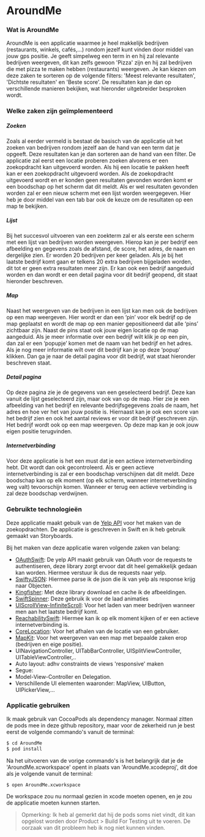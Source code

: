 # AroundMe
### Wat is AroundMe
AroundMe is een applicatie waarmee je heel makkelijk bedrijven (restaurants, winkels, cafés,...) rondom jezelf kunt vinden door middel van jouw gps positie. Je geeft simpelweg een term in en hij zal relevante bedrijven weergeven, dit kan zelfs gewoon 'Pizza' zijn en hij zal bedrijven die met pizza te maken hebben (restaurants) weergeven. Je kan kiezen om deze zaken te sorteren op de volgende filters: 'Meest relevante resultaten', 'Dichtste resultaten' en 'Beste score'. De resultaten kan je dan op verschillende manieren bekijken, wat hieronder uitgebreider besproken wordt. 

### Welke zaken zijn geïmplementeerd
##### Zoeken
Zoals al eerder vermeld is bestaat de basisch van de applicatie uit het zoeken van bedrijven rondom jezelf aan de hand van een term dat je opgeeft. Deze resultaten kan je dan sorteren aan de hand van een filter. De applicatie zal eerst een locatie proberen zoeken alvorens er een zoekopdracht kan uitgevoerd worden. Als hij een locatie te pakken heeft kan er een zoekopdracht uitgevoerd worden. Als de zoekopdracht uitgevoerd wordt en er konden geen resultaten gevonden worden komt er een boodschap op het scherm dat dit meldt. Als er wel resultaten gevonden worden zal er een nieuw scherm met een lijst worden weergegeven. Hier heb je door middel van een tab bar ook de keuze om de resultaten op een map te bekijken.

##### Lijst
Bij het succesvol uitvoeren van een zoekterm zal er als eerste een scherm met een lijst van bedrijven worden weergeven. Hierop kan je per bedrijf een afbeelding en gegevens zoals de afstand, de score, het adres, de naam en dergelijke zien. Er worden 20 bedrijven per keer geladen. Als je bij het laatste bedrijf komt gaan er telkens 20 extra bedrijven bijgeladen worden, dit tot er geen extra resultaten meer zijn. Er kan ook een bedrijf aangeduid worden en dan wordt er een detail pagina voor dit bedrijf geopend, dit staat hieronder beschreven.

##### Map
Naast het weergeven van de bedrijven in een lijst kan men ook de bedrijven op een map weergeven. Hier wordt er dan een ‘pin’ voor elk bedrijf op de map geplaatst en wordt de map op een manier gepositioneerd dat alle ‘pins’ zichtbaar zijn. Naast de pins staat ook jouw eigen locatie op de map aangeduid. Als je meer informatie over een bedrijf wilt klik je op een pin, dan zal er een ‘popupje’ komen met de naam van het bedrijf en het adres. Als je nog meer informatie wilt over dit bedrijf kan je op deze ‘popup’ klikken. Dan ga je naar de detail pagina voor dit bedrijf, wat staat hieronder beschreven staat. 

##### Detail pagina
Op deze pagina zie je de gegevens van een geselecteerd bedrijf. Deze kan vanuit de lijst geselecteerd zijn, maar ook van op de map. Hier zie je een afbeelding van het bedrijf en relevante bedrijfsgegevens zoals de naam, het adres en hoe ver het van jouw positie is. Hiernaast kan je ook een score van het bedrijf zien en ook het aantal reviews er voor dit bedrijf geschreven zijn. Het bedrijf wordt ook op een map weergeven. Op deze map kan je ook jouw eigen positie terugvinden.

##### Internetverbinding
Voor deze applicatie is het een must dat je een actieve internetverbinding hebt. Dit wordt dan ook gecontroleerd. Als er geen actieve internetverbinding is zal er een boodschap verschijnen dat dit meldt. Deze boodschap kan op elk moment (op elk scherm, wanneer internetverbinding weg valt) tevoorschijn komen. Wanneer er terug een actieve verbinding is zal deze boodschap verdwijnen.

 

### Gebruikte technologieën
Deze applicatie maakt gebuik van de [Yelp API](https://en.yelp.be/developers/) voor het maken van de zoekopdrachten. De applicatie is geschreven in Swift en ik heb gebruik gemaakt van Storyboards. 

Bij het maken van deze applicatie waren volgende zaken van belang: 
* [OAuthSwift](https://github.com/OAuthSwift/OAuthSwift): De yelp API maakt gebruik van OAuth voor de requests te authentiseren, deze library zorgt ervoor dat dit heel gemakkelijk gedaan kan worden. Hiermee verstuur ik dus de requests naar yelp.
* [SwiftyJSON](https://github.com/SwiftyJSON/SwiftyJSON): Hiermee parse ik de json die ik van yelp als response krijg naar Objecten. 
* [Kingfisher](https://github.com/onevcat/Kingfisher): Met deze library download en cache ik de afbeeldingen.
* [SwiftSpinner](https://github.com/icanzilb/SwiftSpinner): Deze gebruik ik voor de laad animaties
* [UIScrollView-InfiniteScroll](https://github.com/pronebird/UIScrollView-InfiniteScroll): Voor het laden van meer bedrijven wanneer men aan het laatste bedrijf komt.
* [ReachabilitySwift](https://github.com/ashleymills/Reachability.swift): Hiermee kan ik op elk moment kijken of er een actieve internetverbinding is.
* [CoreLocation](https://developer.apple.com/library/ios/documentation/CoreLocation/Reference/CoreLocation_Framework/index.html#//apple_ref/doc/uid/TP40007123): Voor het afhalen van de locatie van een gebruiker.
* [MapKit](https://developer.apple.com/library/ios/documentation/MapKit/Reference/MapKit_Framework_Reference/): Voor het weergeven van een map met bepaalde zaken erop (bedrijven en eige positie).
* UINavigationController, UITabBarController, UISplitViewController, UITableViewController,..
* Auto layout: adhv constraints de views 'responsive' maken
* Segue:
* Model-View-Controller en Delegation.
* Verschillende UI elementen waaronder: MapView, UIButton, UIPickerView,...

### Applicatie gebruiken
Ik maak gebruik van CocoaPods als dependency manager. Normaal zitten de pods mee in deze github repository, maar voor de zekerheid run je best eerst de volgende commando's vanuit de terminal:  
```sh
$ cd AroundMe
$ pod install
```

Na het uitvoeren van de vorige commando's is het belangrijk dat je de 'AroundMe.xcworkspace' opent in plaats van  'AroundMe.xcodeproj', dit doe als je volgende vanuit de terminal: 
```sh
$ open AroundMe.xcworkspace
```
De workspace zou nu normaal gezien in xcode moeten openen, en je zou de applicatie moeten kunnen starten.

> Opmerking: Ik heb al gemerkt dat hij de pods soms niet vindt, dit kan opgelost worden door Product > Build For Testing uit te voeren. De oorzaak van dit probleem heb ik nog niet kunnen vinden.




